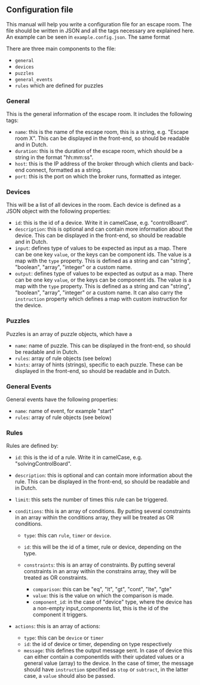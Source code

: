 ## Configuration file

This manual will help you write a configuration file for an escape room. 
The file should be written in JSON and all the tags necessary are explained here.
An example can be seen in `example.config.json`. The same format 
  
There are three main components to the file:

- `general`
- `devices`
- `puzzles` 
- `general_events`
- `rules` which are defined for puzzles

### General
This is the general information of the escape room. It includes the following tags: 

- `name`: this is the name of the escape room, this is a string, e.g. "Escape room X". This can be displayed in the front-end, so should be readable and in Dutch. 
- `duration`: this is the duration of the escape room, which should be a string in the format "hh:mm:ss".
- `host`: this is the IP address of the broker through which clients and back-end connect, formatted as a string.
- `port`: this is the port on which the broker runs, formatted as integer. 

### Devices
This will be a list of all devices in the room. Each device is defined as a JSON object with the following properties:

- `id`: this is the id of a device. Write it in camelCase, e.g. "controlBoard".
- `description`: this is optional and can contain more information about the device. This can be displayed in the front-end, so should be readable and in Dutch. 
- `input`: defines type of values to be expected as input as a map. There can be one key `value`, or the keys can be component ids. 
    The value is a map with the `type` property. This is defined as a string and can "string", "boolean", "array", "integer" or a custom name. 
- `output`: defines type of values to be expected as output as a map. There can be one key `value`, or the keys can be component ids. 
    The value is a map with the `type` property. This is defined as a string and can "string", "boolean", "array", "integer" or a custom name.
    It can also carry the `instruction` property which defines a map with custom instruction for the device. 
    
### Puzzles
Puzzles is an array of puzzle objects, which have a 

- `name`: name of puzzle. This can be displayed in the front-end, so should be readable and in Dutch. 
- `rules`: array of rule objects (see below)
- `hints`: array of hints (strings), specific to each puzzle. 
These can be displayed in the front-end, so should be readable and in Dutch. 


### General Events
General events have the following properties:

- `name`: name of event, for example "start"
- `rules`: array of rule objects (see below)

### Rules
Rules are defined by:

- `id`: this is the id of a rule. Write it in camelCase, e.g. "solvingControlBoard".
- `description`: this is optional and can contain more information about the rule. 
This can be displayed in the front-end, so should be readable and in Dutch.
- `limit`: this sets the number of times this rule can be triggered. 
- `conditions`: this is an array of conditions. By putting several constraints in an array within the conditions array, they will be treated as OR conditions. 

    - `type`: this can `rule`, `timer` or `device`.
    - `id`: this will be the id of a timer, rule or device, depending on the type.
    - `constraints`: this is an array of constraints. By putting several constraints in an array within the constrains array, they will be treated as OR constraints. 
        
        - `comparison`: this can be "eq", "lt", "gt", "cont", "lte", "gte" 
        - `value`: this is the value on which the comparison is made. 
        - `component_id`: in the case of "device" type, where the device has a non-empty input_components list, this is the id of the component it triggers.
- `actions`: this is an array of actions:
        
    - `type`: this can be `device` or `timer`
    - `id`: the id of device or timer, depending on type respectively
    - `message`: this defines the output message sent. In case of device this can either contain a componentIds with their updated values or a general value (array) to the device. 
     In the case of timer, the message should have `instruction` specified as `stop` or `subtract`, in the latter case, a `value` should also be passed. 

